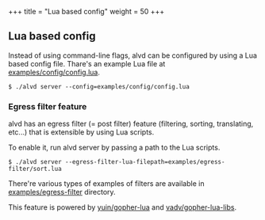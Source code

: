 +++
title = "Lua based config"
weight = 50
+++

Lua based config
---

Instead of using command-line flags, alvd can be configured by using a Lua based config file.
Thare's an example Lua file at [examples/config/config.lua](https://github.com/rinx/alvd/tree/main/examples/config/config.lua).

    $ ./alvd server --config=examples/config/config.lua

### Egress filter feature

alvd has an egress filter (= post filter) feature (filtering, sorting, translating, etc...) that is extensible by using Lua scripts.

To enable it, run alvd server by passing a path to the Lua scripts.

    $ ./alvd server --egress-filter-lua-filepath=examples/egress-filter/sort.lua

There're various types of examples of filters are available in [examples/egress-filter](https://github.com/rinx/alvd/tree/main/examples/egress-filter) directory.

This feature is powered by [yuin/gopher-lua](https://github.com/yuin/gopher-lua) and [vadv/gopher-lua-libs](https://github.com/vadv/gopher-lua-libs).
